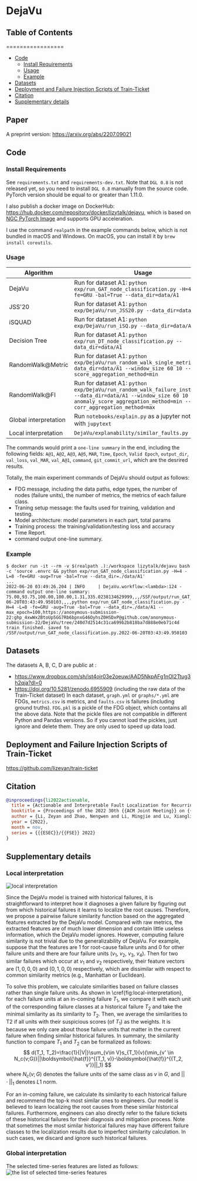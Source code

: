 # DejaVu
## Table of Contents
=================

  * [Code](#code)
    * [Install Requirements](#install-requirements)
    * [Usage](#usage)
    * [Example](#example)
  * [Datasets](#datasets)
  * [Deployment and Failure Injection Scripts of Train-Ticket](#deployment-and-failure-injection-scripts-of-train-ticket)
  * [Citation](#citation)
  * [Supplementary details](#supplementary-details)
  
## Paper
A preprint version: https://arxiv.org/abs/2207.09021
## Code
### Install Requirements
See `requirements.txt` and `requirements-dev.txt`. Note that `DGL 0.8` is not released yet, so you need to install `DGL 0.8` manually from the source code. PyTorch version should be equal to or greater than 1.11.0.

I also publish a docker image on DockerHub: https://hub.docker.com/repository/docker/lizytalk/dejavu, which is based on [NGC PyTorch Image](https://docs.nvidia.com/deeplearning/frameworks/pytorch-release-notes/rel_21-11.html) and supports GPU acceleration.

I use the command `realpath` in the example commands below, which is not bundled in macOS and Windows. On macOS, you can install it by `brew install coreutils`.

### Usage
|Algorithm|Usage|
|---|---|
|DejaVu|Run for dataset A1: `python exp/run_GAT_node_classification.py -H=4 -L=8 -fe=GRU -bal=True --data_dir=data/A1`|
|JSS'20|Run for dataset A1: `python exp/DejaVu/run_JSS20.py --data_dir=data/A1`|
|iSQUAD|Run for dataset A1: `python exp/DejaVu/run_iSQ.py --data_dir=data/A1`|
|Decision Tree|Run for dataset A1: `python exp/run_DT_node_classification.py --data_dir=data/A1`|
|RandomWalk@Metric|Run for dataset A1: `python exp/DejaVu/run_random_walk_single_metric.py --data_dir=data/A1 --window_size 60 10 --score_aggregation_method=min`|
|RandomWalk@FI|Run for dataset A1: `python exp/DejaVu/run_random_walk_failure_instance.py --data_dir=data/A1 --window_size 60 10 --anomaly_score_aggregation_method=min --corr_aggregation_method=max`|
|Global interpretation|Run `notebooks/explain.py` as a jupyter notebook with `jupytext`|
|Local interpretation|`DejaVu/explanability/similar_faults.py`|

The commands would print a `one-line summary` in the end, including the following fields: `A@1`, `A@2`, `A@3`, `A@5`, `MAR`, `Time`, `Epoch`, `Valid Epoch`, `output_dir`, `val_loss`, `val_MAR`, `val_A@1`, `command`, `git_commit_url`, which are the desrired results.

Totally, the main experiment commands of DejaVu should output as follows:
- FDG message, including the data paths, edge types, the number of nodes (failure units), the number of metrics, the metrics of each failure class.
- Traning setup message: the faults used for training, validation and testing.
- Model architecture: model parameters in each part, total params
- Training process: the training/validation/testing loss and accuracy
- Time Report.
- command output one-line summary.

### Example
```
$ docker run -it --rm -v $(realpath .):/workspace lizytalk/dejavu bash -c 'source .envrc && python exp/run_GAT_node_classification.py -H=4 -L=8 -fe=GRU -aug=True -bal=True --data_dir=./data/A1'
...
2022-06-20 03:49:26.204 | INFO     | DejaVu.workflow:<lambda>:124 - command output one-line summary: 75.00,93.75,100.00,100.00,1.31,335.0238134629999,,,/SSF/output/run_GAT_node_classification.py.2022-06-20T03:43:49.950103,,,,python exp/run_GAT_node_classification.py -H=4 -L=8 -fe=GRU -aug=True -bal=True --data_dir=./data/A1 --max_epoch=100,https://anonymous-submission-22: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@github.com/anonymous-submission-22/DejaVu/tree/240d7d2514c31ca699b2b818ba7d888e0eb71c4d
train finished. saved to /SSF/output/run_GAT_node_classification.py.2022-06-20T03:43:49.950103
```

## Datasets

The datasets A, B, C, D are public at :
- https://www.dropbox.com/sh/ist4ojr03e2oeuw/AAD5NkpAFg1nOI2Ttug3h2qja?dl=0
- https://doi.org/10.5281/zenodo.6955909 (including the raw data of the Train-Ticket dataset)
In each dataset, `graph.yml` or `graphs/*.yml` are FDGs, `metrics.csv` is metrics, and `faults.csv` is failures (including ground truths).
`FDG.pkl` is a pickle of the FDG object, which contains all the above data.
Note that the pickle files are not compatible in different Python and Pandas versions. So if you cannot load the pickles, just ignore and delete them. They are only used to speed up data load.


## Deployment and Failure Injection Scripts of Train-Ticket
https://github.com/lizeyan/train-ticket

## Citation
``` bibtex
@inproceedings{li2022actionable,
  title = {Actionable and Interpretable Fault Localization for Recurring Failures in Online Service Systems},
  booktitle = {Proceedings of the 2022 30th {{ACM Joint Meeting}} on {{European Software Engineering Conference}} and {{Symposium}} on the {{Foundations}} of {{Software Engineering}}},
  author = {Li, Zeyan and Zhao, Nengwen and Li, Mingjie and Lu, Xianglin and Wang, Lixin and Chang, Dongdong and Nie, Xiaohui and Cao, Li and Zhang, Wenchi and Sui, Kaixin and Wang, Yanhua and Du, Xu and Duan, Guoqing and Pei, Dan},
  year = {2022},
  month = nov,
  series = {{{ESEC}}/{{FSE}} 2022}
}
```

## Supplementary details
### Local interpretation
![local interpretation](figures/local_interpretation.png)


Since the DejaVu model is trained with historical failures, it is straightforward to interpret how it diagnoses a given failure by figuring out from which historical failures it learns to localize the root causes.
Therefore, we propose a pairwise failure similarity function based on the aggregated features extracted by the DejaVu model.
Compared with raw metrics, the extracted features are of much lower dimension and contain little useless information, which the DejaVu model ignores.
However, computing failure similarity is not trivial due to the generalizability of DejaVu.
For example, suppose that the features are $1$ for root-cause failure units and $0$ for other failure units and there are four failure units ($v_1$, $v_2$, $v_3$, $v_4$).
Then for two similar failures which occur at $v_1$ and $v_2$ respectively, their feature vectors are $(1, 0, 0, 0)$ and $(0, 1, 0, 0)$ respectively, which are dissimilar with respect to common similarity metrics (e.g., Manhattan or Euclidean).


To solve this problem, we calculate similarities based on failure classes rather than single failure units.
As shown in \cref{fig:local-interpretation}, for each failure units at an in-coming failure $T_1$, we compare it with each unit of the corresponding failure classes at a historical failure $T_2$ and take the minimal similarity as its similarity to $T_2$.
Then, we average the similarities to T2 if all units with their suspicious scores (of $T_1$) as the weights.
It is because we only care about those failure units that matter in the current failure when finding similar historical failures.
In summary, the similarity function to compare $T_1$ and $T_2$ can be formalized as follows:
$$
d(T_1, T_2)=\frac{1}{|V|}\sum_{v\in V}s_{T_1}(v)(\min_{v' \in N_c(v;G)}||\boldsymbol{\hat{f}}^{(T_1, v)}-\boldsymbol{\hat{f}}^{(T_2, v')}||_1)
$$
where $N_c(v;G)$ denotes the failure units of the same class as $v$ in $G$, and $||\cdot||_1$ denotes $L1$ norm.


For an in-coming failure, we calculate its similarity to each historical failure and recommend the top-k most similar ones to engineers.
Our model is believed to learn localizing the root causes from these similar historical failures.
Furthermore, engineers can also directly refer to the failure tickets of these historical failures for their diagnosis and mitigation process.
Note that sometimes the most similar historical failures may have different failure classes to the localization results due to imperfect similarity calculation.
In such cases, we discard and ignore such historical failures.



### Global interpretation
The selected time-series features are listed as follows:
![the list of selected time-series features](figures/global_interpretation_time_series_features.png)
